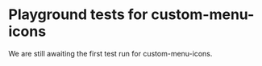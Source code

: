 # Playground tests for custom-menu-icons
We are still awaiting the first test run for custom-menu-icons.

